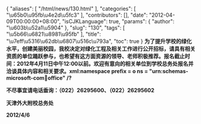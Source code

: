 {
    "aliases": [
        "/html/news/130.html"
    ],
    "categories": [
        "\u65b0\u95fb\u4e2d\u5fc3"
    ],
    "contributors": [],
    "date": "2012-04-09T00:00:00+08:00",
    "isCJKLanguage": true,
    "params": {
        "author": "\u603b\u52a1\u5904"
    },
    "slug": "130",
    "tags": [
        "\u5b66\u6821\u8981\u95fb"
    ],
    "title": "\u7eff\u5316\u62db\u6807\u516c\u793a",
    "toc": true
}
**为了提升学校的绿化水平，创建美丽校园，我校决定对绿化工程及相关工作进行公开招标，请具有相关资质的单位踊跃参与，也希望有这方面资源的领导、老师积极推荐。报名截止时间：2012年4月11日中午12:00以前。欢迎有意向的相关单位到学校总务处报名并洽谈具体内容和相关要求。xml:namespace prefix = o ns = "urn:schemas-microsoft-com:office:office" /?**

**不尽事宜请电话垂询：（022）26295600、（022）26295602**

**天津外大附校总务处**

**2012/4/6**

